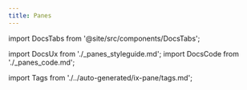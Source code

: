 ```yaml
---
title: Panes
---
```


import DocsTabs from '@site/src/components/DocsTabs';

import DocsUx from './\_panes_styleguide.md';
import DocsCode from './\_panes_code.md';

import Tags from './../auto-generated/ix-pane/tags.md';

<Tags />

<br/>
<br/>

<DocsTabs styleguide={DocsUx} code={DocsCode} />
